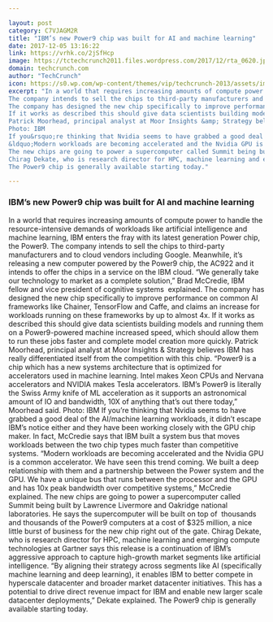 ```yaml
---

layout: post
category: C7VJAGM2R
title: "IBM’s new Power9 chip was built for AI and machine learning"
date: 2017-12-05 13:16:22
link: https://vrhk.co/2jSfHcp
image: https://tctechcrunch2011.files.wordpress.com/2017/12/rta_0620.jpg?w=1200&fit=200%2C150
domain: techcrunch.com
author: "TechCrunch"
icon: https://s0.wp.com/wp-content/themes/vip/techcrunch-2013/assets/images/favicon.ico
excerpt: "In a world that requires increasing amounts of compute power to handle the resource-intensive demands of workloads like artificial intelligence and machine learning, IBM enters the fray with its latest generation Power chip, the Power9.
The company intends to sell the chips to third-party manufacturers and to cloud vendors including Google. Meanwhile, it&rsquo;s releasing a new computer powered by the Power9 chip, the AC922 and it intends to offer the chips in a service on the IBM cloud. &ldquo;We generally take our technology to market as a complete solution,&rdquo; Brad McCredie, IBM fellow and vice president of cognitive systems&nbsp; explained.
The company has designed the new chip specifically to improve performance on common AI frameworks like Chainer, TensorFlow and Caffe, and claims an increase for workloads running on these frameworks by up to almost 4x.
If it works as described this should give data scientists building models and running them on a Power9-powered machine increased speed, which should allow them to run these jobs faster and complete model creation more quickly.
Patrick Moorhead, principal analyst at Moor Insights &amp; Strategy believes IBM has really differentiated itself from the competition with this chip. &ldquo;Power9 is a chip which has a new systems architecture that is optimized for accelerators used in machine learning. Intel makes Xeon CPUs and Nervana accelerators and NVIDIA makes Tesla accelerators. IBM&rsquo;s Power9 is literally the Swiss Army knife of ML acceleration as it supports an astronomical amount of IO and bandwidth, 10X of anything that&rsquo;s out there today,&rdquo; Moorhead said.
Photo: IBM
If you&rsquo;re thinking that Nvidia seems to have grabbed a good deal of the AI/machine learning workloads, it didn&rsquo;t escape IBM&rsquo;s notice either and they have been working closely with the GPU chip maker. In fact, McCredie says that IBM built a system bus that moves workloads between the two chip types much faster than competitive systems.
&ldquo;Modern workloads are becoming accelerated and the Nvidia GPU is a common accelerator. We have seen this trend coming. We built a deep relationship with them and a partnership between the Power system and the GPU. We have a unique bus that runs between the processor and the GPU and has 10x peak bandwidth over competitive systems,&rdquo; McCredie explained.
The new chips are going to power a supercomputer called Summit being built by Lawrence Livermore and Oakridge national laboratories. He says the supercomputer will be built on top of&nbsp; thousands and thousands of the Power9 computers at a cost of $325 million, a nice little burst of business for the new chip right out of the gate.
Chirag Dekate, who is research director for HPC, machine learning and emerging compute technologies at Gartner says this release is a continuation of IBM&rsquo;s aggressive approach to capture high-growth market segments like artificial intelligence. &ldquo;By aligning their strategy across segments like AI (specifically machine learning and deep learning), it enables IBM to better compete in hyperscale datacenter and broader market datacenter initiatives. This has a potential to drive direct revenue impact for IBM and enable new larger scale datacenter deployments,&rdquo; Dekate explained.
The Power9 chip is generally available starting today."

---
```


### IBM’s new Power9 chip was built for AI and machine learning

In a world that requires increasing amounts of compute power to handle the resource-intensive demands of workloads like artificial intelligence and machine learning, IBM enters the fray with its latest generation Power chip, the Power9.
The company intends to sell the chips to third-party manufacturers and to cloud vendors including Google. Meanwhile, it&rsquo;s releasing a new computer powered by the Power9 chip, the AC922 and it intends to offer the chips in a service on the IBM cloud. &ldquo;We generally take our technology to market as a complete solution,&rdquo; Brad McCredie, IBM fellow and vice president of cognitive systems&nbsp; explained.
The company has designed the new chip specifically to improve performance on common AI frameworks like Chainer, TensorFlow and Caffe, and claims an increase for workloads running on these frameworks by up to almost 4x.
If it works as described this should give data scientists building models and running them on a Power9-powered machine increased speed, which should allow them to run these jobs faster and complete model creation more quickly.
Patrick Moorhead, principal analyst at Moor Insights &amp; Strategy believes IBM has really differentiated itself from the competition with this chip. &ldquo;Power9 is a chip which has a new systems architecture that is optimized for accelerators used in machine learning. Intel makes Xeon CPUs and Nervana accelerators and NVIDIA makes Tesla accelerators. IBM&rsquo;s Power9 is literally the Swiss Army knife of ML acceleration as it supports an astronomical amount of IO and bandwidth, 10X of anything that&rsquo;s out there today,&rdquo; Moorhead said.
Photo: IBM
If you&rsquo;re thinking that Nvidia seems to have grabbed a good deal of the AI/machine learning workloads, it didn&rsquo;t escape IBM&rsquo;s notice either and they have been working closely with the GPU chip maker. In fact, McCredie says that IBM built a system bus that moves workloads between the two chip types much faster than competitive systems.
&ldquo;Modern workloads are becoming accelerated and the Nvidia GPU is a common accelerator. We have seen this trend coming. We built a deep relationship with them and a partnership between the Power system and the GPU. We have a unique bus that runs between the processor and the GPU and has 10x peak bandwidth over competitive systems,&rdquo; McCredie explained.
The new chips are going to power a supercomputer called Summit being built by Lawrence Livermore and Oakridge national laboratories. He says the supercomputer will be built on top of&nbsp; thousands and thousands of the Power9 computers at a cost of $325 million, a nice little burst of business for the new chip right out of the gate.
Chirag Dekate, who is research director for HPC, machine learning and emerging compute technologies at Gartner says this release is a continuation of IBM&rsquo;s aggressive approach to capture high-growth market segments like artificial intelligence. &ldquo;By aligning their strategy across segments like AI (specifically machine learning and deep learning), it enables IBM to better compete in hyperscale datacenter and broader market datacenter initiatives. This has a potential to drive direct revenue impact for IBM and enable new larger scale datacenter deployments,&rdquo; Dekate explained.
The Power9 chip is generally available starting today.